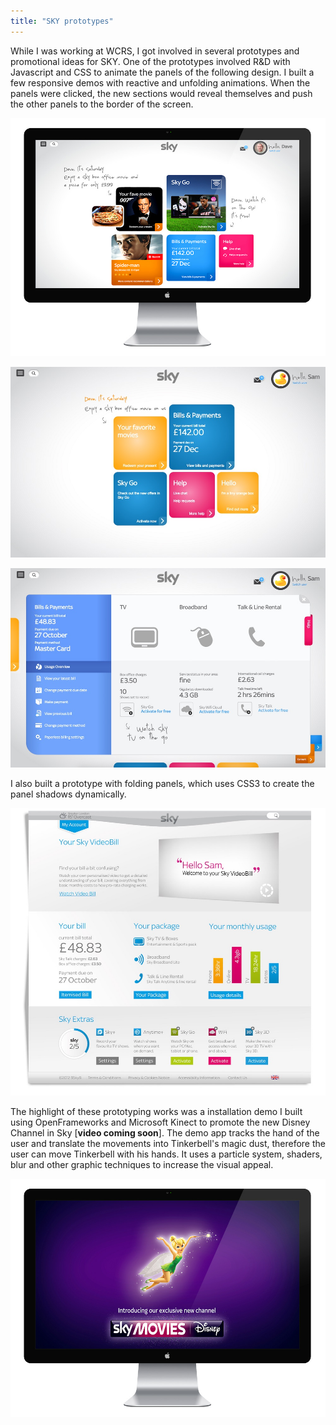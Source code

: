 ```yaml
---
title: "SKY prototypes"
---
```


While I was working at WCRS, I got involved in several prototypes and promotional ideas for SKY. One of the prototypes involved R&D with Javascript and CSS to animate the panels of the following design. I built a few responsive demos with reactive and unfolding animations. When the panels were clicked, the new sections would reveal themselves and push the other panels to the border of the screen.

![](./images/1.jpg)

![](./images/2.jpg)

![](./images/3.jpg)

I also built a prototype with folding panels, which uses CSS3 to create the panel shadows dynamically.

![](./images/4.jpg)

The highlight of these prototyping works was a installation demo I built using OpenFrameworks and Microsoft Kinect to promote the new Disney Channel in Sky [**video coming soon**]. The demo app tracks the hand of the user and translate the movements into Tinkerbell's magic dust, therefore the user can move Tinkerbell with his hands. It uses a particle system, shaders, blur and other graphic techniques to increase the visual appeal.

![](./images/5.jpg)
